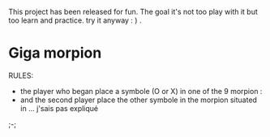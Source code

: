This project has been released for fun.
The goal it's not too play with it but too learn and practice.
 try it anyway : ) .

# **Giga morpion**

RULES:
- the player who began place a symbole (O or X) in one of the 9 morpion :
- and the second player place the other symbole in the morpion situated in ... j'sais pas expliqué


;-;